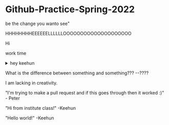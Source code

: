 # Github-Practice-Spring-2022

be the change you wanto see"


HHHHHHHHEEEEEELLLLLLOOOOOOOOOOOOOOOOOOOO

Hi

work time

<details><summary>hey keehun</summary>check this out</details>

What is the difference between something and something??? --????

I am lacking in creativity.

"I'm trying to make a pull request and if this goes through then it worked :)" - Peter

"Hi from institute class!" -Keehun

"Hello world!" -Keehun
